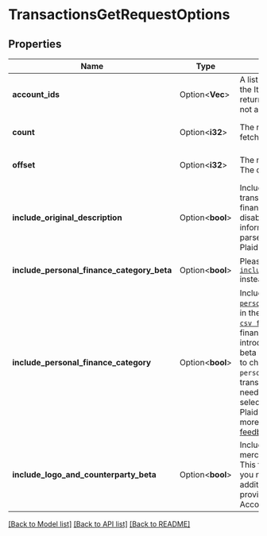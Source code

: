 # TransactionsGetRequestOptions

## Properties

Name | Type | Description | Notes
------------ | ------------- | ------------- | -------------
**account_ids** | Option<**Vec<String>**> | A list of `account_ids` to retrieve for the Item  Note: An error will be returned if a provided `account_id` is not associated with the Item. | [optional]
**count** | Option<**i32**> | The number of transactions to fetch. | [optional][default to 100]
**offset** | Option<**i32**> | The number of transactions to skip. The default value is 0. | [optional][default to 0]
**include_original_description** | Option<**bool**> | Include the raw unparsed transaction description from the financial institution. This field is disabled by default. If you need this information in addition to the parsed data provided, contact your Plaid Account Manager. | [optional][default to false]
**include_personal_finance_category_beta** | Option<**bool**> | Please use [`include_personal_finance_category`](https://plaid.com/docs/api/products/transactions/#transactions-get-request-options-include-personal-finance-category) instead. | [optional][default to false]
**include_personal_finance_category** | Option<**bool**> | Include the [`personal_finance_category`](https://plaid.com/docs/api/products/transactions/#transactions-get-response-transactions-personal-finance-category) object in the response.  See the [`taxonomy csv file`](https://plaid.com/documents/transactions-personal-finance-category-taxonomy.csv) for a full list of personal finance categories.  We’re introducing Category Rules - a new beta endpoint that will enable you to change the `personal_finance_category` for a transaction based on your users’ needs. When rules are set, the selected category will override the Plaid provided category. To learn more, send a note to transactions-feedback@plaid.com. | [optional][default to false]
**include_logo_and_counterparty_beta** | Option<**bool**> | Include counterparties and extran merchant fields in the transaction. This field is disabled by default. If you need this information in addition to the parsed data provided, contact your Plaid Account Manager. | [optional][default to false]

[[Back to Model list]](../README.md#documentation-for-models) [[Back to API list]](../README.md#documentation-for-api-endpoints) [[Back to README]](../README.md)



